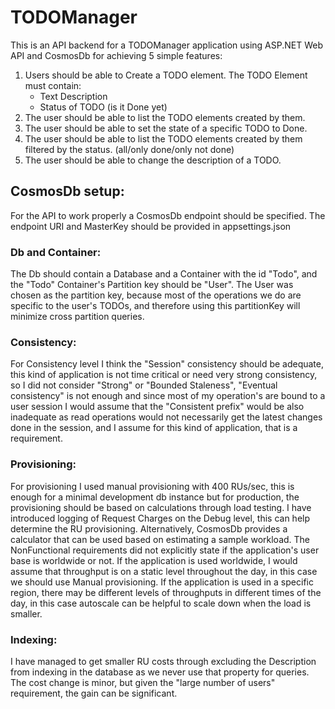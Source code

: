 # TODOManager
This is an API backend for a TODOManager application using ASP.NET Web API and CosmosDb for achieving 5 simple features:
1. Users should be able to Create a TODO element.
    The TODO Element must contain:
      * Text Description
      * Status of TODO (is it Done yet)
2. The user should be able to list the TODO elements created by them.
3. The user should be able to set the state of a specific TODO to Done.
4. The user should be able to list the TODO elements created by them filtered by the status. (all/only done/only not done)
5. The user should be able to change the description of a TODO.

## CosmosDb setup:
For the API to work properly a CosmosDb endpoint should be specified.
The endpoint URI and MasterKey should be provided in appsettings.json

### Db and Container:
The Db should contain a Database and a Container with the id "Todo", and the "Todo" Container's Partition key should be "User".
The User was chosen as the partition key, because most of the operations we do are specific to the user's TODOs, and therefore using this partitionKey will minimize cross partition queries.

### Consistency:
For Consistency level I think the "Session" consistency should be adequate, this kind of application is not time critical or need very strong consistency, so I did not consider "Strong" or "Bounded Staleness",
"Eventual consistency" is not enough and since most of my operation's are bound to a user session I would assume that the "Consistent prefix" would be also inadequate as read operations would not necessarily get the latest changes done in the session, and I assume for this kind of application, that is a requirement.

### Provisioning:
For provisioning I used manual provisioning with 400 RUs/sec, this is enough for a minimal development db instance but for production, the provisioning should be based on calculations through load testing.
I have introduced logging of Request Charges on the Debug level, this can help determine the RU provisioning. Alternatively, CosmosDb provides a calculator that can be used based on estimating a sample workload.
The NonFunctional requirements did not explicitly state if the application's user base is worldwide or not. If the application is used worldwide, I would assume that throughput is on a static level throughout the day, in this case we should use Manual provisioning.
If the application is used in a specific region, there may be different levels of throughputs in different times of the day, in this case autoscale can be helpful to scale down when the load is smaller.

### Indexing:
I have managed to get smaller RU costs through excluding the Description from indexing in the database as we never use that property for queries. The cost change is minor, but given the "large number of users" requirement, the gain can be significant.